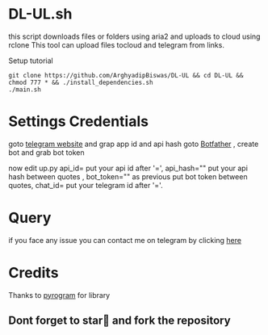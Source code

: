 # DL-UL.sh
this script downloads files or folders using aria2 and uploads to cloud using rclone
This tool can upload files tocloud and telegram from links.

Setup tutorial 
```
git clone https://github.com/ArghyadipBiswas/DL-UL && cd DL-UL && chmod 777 * && ./install_dependencies.sh
./main.sh
```
# Settings Credentials
goto <a href=https://my.telegram.org/>telegram website</a> and grap app id and api hash
goto <a href=https://t.me/BotFather>Botfather</a> , create bot and grab bot token

now edit up.py api_id= put your api id after '=',
api_hash="" put your api hash between quotes ,
bot_token="" as previous put bot token between quotes,
chat_id= put your telegram id after '='.


# Query
if you face any issue you can contact me on telegram by clicking <a href=https://t.me/IamRooot>here</a> 


# Credits
Thanks to <a href=https://github.com/pyrogram>pyrogram</a> for library

<h2>Dont forget to star🌟 and fork the repository</h2>
